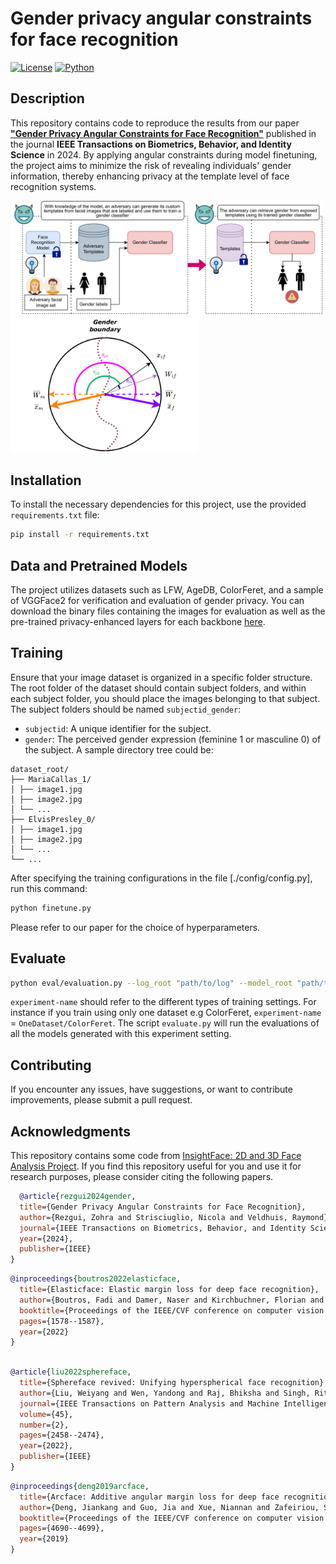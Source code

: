 # Gender privacy angular constraints for face recognition

[![License](https://img.shields.io/badge/License-MIT-yellow.svg)](https://opensource.org/licenses/MIT)
[![Python](https://img.shields.io/badge/Python-3.6%20%7C%203.7%20%7C%203.8-blue.svg)](https://www.python.org/downloads/)

## Description

This repository contains code to reproduce the results from our paper [**"Gender Privacy Angular Constraints for Face Recognition"**](10.1109/TBIOM.2024.3390586) published in the journal **IEEE Transactions on Biometrics, Behavior, and Identity Science** in 2024. By applying angular constraints during model finetuning, the project aims to minimize the risk of revealing individuals' gender information, thereby enhancing privacy at the template level of face recognition systems.

 <img src="./media/intro.png" width="500"> <img src="./media/angles-1.png" width="300">

## Installation
To install the necessary dependencies for this project, use the provided `requirements.txt` file:


```bash
pip install -r requirements.txt
```
## Data and Pretrained Models
The project utilizes datasets such as LFW, AgeDB, ColorFeret, and a sample of VGGFace2 for verification and evaluation of gender privacy. You can download the binary files containing the images for evaluation as well as the pre-trained privacy-enhanced layers for each backbone [here](https://surfdrive.surf.nl/files/index.php/s/zerXUXI4U29Juyu).


## Training

Ensure that your image dataset is organized in a specific folder structure. The root folder of the dataset should contain subject folders, and within each subject folder, you should place the images belonging to that subject. The subject folders should be named `subjectid_gender`:
- `subjectid`: A unique identifier for the subject.
- `gender`: The perceived gender expression (feminine 1 or masculine 0) of the subject.
A sample directory tree could be:

```
dataset_root/
├── MariaCallas_1/
│ ├── image1.jpg
│ ├── image2.jpg
│ └── ...
├── ElvisPresley_0/
│ ├── image1.jpg
│ ├── image2.jpg
│ └── ...
└── ...
```
After specifying the training configurations in the file [./config/config.py], run this command:

```bash
python finetune.py
```
Please refer to our paper for the choice of hyperparameters.

## Evaluate
```bash
python eval/evaluation.py --log_root "path/to/log" --model_root "path/to/model/directory"  --experiment-name "experimentname" --reference_pth "path/to/reference/csv/results" 

```
```experiment-name``` should refer to the different types of training settings. For instance if you train using only one dataset e.g ColorFeret, ```experiment-name``` = ```OneDataset/ColorFeret```. The script ```evaluate.py``` will run the evaluations of all the models generated with this experiment setting.

## Contributing

If you encounter any issues, have suggestions, or want to contribute improvements, please submit a pull request.

## Acknowledgments
 This repository contains some code from [InsightFace: 2D and 3D Face Analysis Project](https://github.com/deepinsight/insightface).
  If you find this repository useful for you and use it for research purposes, please consider citing the following papers.

```bibtex
  @article{rezgui2024gender,
  title={Gender Privacy Angular Constraints for Face Recognition},
  author={Rezgui, Zohra and Strisciuglio, Nicola and Veldhuis, Raymond},
  journal={IEEE Transactions on Biometrics, Behavior, and Identity Science},
  year={2024},
  publisher={IEEE}
}
```
```bibtex
@inproceedings{boutros2022elasticface,
  title={Elasticface: Elastic margin loss for deep face recognition},
  author={Boutros, Fadi and Damer, Naser and Kirchbuchner, Florian and Kuijper, Arjan},
  booktitle={Proceedings of the IEEE/CVF conference on computer vision and pattern recognition},
  pages={1578--1587},
  year={2022}
}
```
```bibtex

@article{liu2022sphereface,
  title={Sphereface revived: Unifying hyperspherical face recognition},
  author={Liu, Weiyang and Wen, Yandong and Raj, Bhiksha and Singh, Rita and Weller, Adrian},
  journal={IEEE Transactions on Pattern Analysis and Machine Intelligence},
  volume={45},
  number={2},
  pages={2458--2474},
  year={2022},
  publisher={IEEE}
}
```

```bibtex
@inproceedings{deng2019arcface,
  title={Arcface: Additive angular margin loss for deep face recognition},
  author={Deng, Jiankang and Guo, Jia and Xue, Niannan and Zafeiriou, Stefanos},
  booktitle={Proceedings of the IEEE/CVF conference on computer vision and pattern recognition},
  pages={4690--4699},
  year={2019}
}
```

